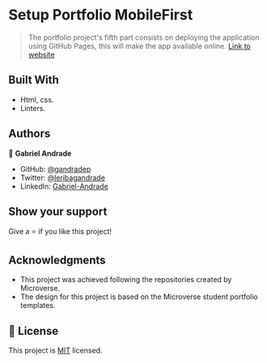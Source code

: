 # Setup Portfolio MobileFirst

> The portfolio project's fifth part consists on deploying the application using GitHub Pages, this will make the app available online.
[Link to website](https://gandradep.github.io/setupPortfolioMobileFirst/)

## Built With

- Html, css.
- Linters.

## Authors

👤 **Gabriel Andrade**

- GitHub: [@gandradep](https://github.com/gandradep)
- Twitter: [@leribagandrade](https://twitter.com/leribagandrade)
- LinkedIn: [Gabriel-Andrade](https://www.linkedin.com/in/gabriel-andrade-silla-turca/)


## Show your support

Give a ⭐️ if you like this project!

## Acknowledgments

- This project was achieved following the repositories created by Microverse.
- The design for this project is based on the Microverse student portfolio templates.

## 📝 License

This project is [MIT](./LICENSE) licensed.
